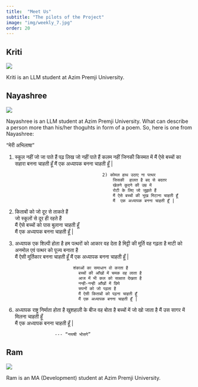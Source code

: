 ```yaml
---
title:  "Meet Us"
subtitle: "The pilots of the Project"
image: "img/weekly_7.jpg"
order: 20
---
```


## Kriti

<img src='img/authors/kriti.jpg'>

Kriti is an LLM student at Azim Premji University.

## Nayashree

<img src='img/authors/nayashree.jpg'>

Nayashree is an LLM student at Azim Premji University. What can describe a person more than his/her thoguhts in form of a poem. So, here is one from Nayashree:



“मेरी अभिलाषा”


1) स्कूल नहीं जो जा पाते हैं
पढ़ लिख जो नहीं पाते हैं
कलम नहीं जिनकी किस्मत में
मैं ऐसे बच्चों का सहारा बनना चाहती हूँ
मैं  एक अध्यापक  बनना चाहती हूँ |
                                        
                                        
                                        2) कोमल हाथ उठाए ना पत्थर
                                            जिसकी  हालत है बद से बदतर
                                            खेलने कूदने की उम्र में
                                            रोटी के लिए जो जूझते हैं
                                            मैं ऐसे बच्चों की भूख मिटाना चाहती हूँ  
                                            मैं  एक अध्यापक बनना चाहती हूँ |
                                            
                                            
3) किताबों को जो दूर से ताकते हैं                              
जो स्कूलों से दूर ही रहते हैं                                       
मैं ऐसे बच्चों को पास बुलाना चाहती हूँ             
मैं एक अध्यापक बनना चाहती हूँ |   


       
4) अध्यापक एक शिल्पी होता है
हम पत्थरों को आकार वह देता है
मिट्टी की मूर्ति वह गढ़ता है
माटी को अनमोल एवं
पत्थर को पूज्य बनाता है  
मैं ऐसी मूर्तिकार बनना चाहती हूँ
मैं एक अध्यापक बनना चाहती हूँ |  


                             शंकाओं का समाधान वो करता है
                               बच्चों की आँखों में चमक वह लाता है
                               आज में भी कल को साक्षात देखता है
                               नन्ही-नन्ही आँखों में छिपे
                               सपनों को जो पढ़ता है
                               मैं ऐसी किताबों को पढ़ना चाहती हूँ
                               मैं एक अध्यापक बनना चाहती हूँ |    
                               
                               
6. अध्यापक राष्ट्र निर्माता होता है
खुशहाली  के बीज वह बोता है
बच्चों में जो खो जाता है
मैं उस सागर में मिलना चाहती हूँ                                                               
मैं एक अध्यापक बनना चाहती हूँ |                                                                                         
                      
                      
                      --- “नयश्री भोसगे”
 

## Ram

<img src='img/authors/ram.jpg'>

Ram is an MA (Development) student at Azim Premji University.
